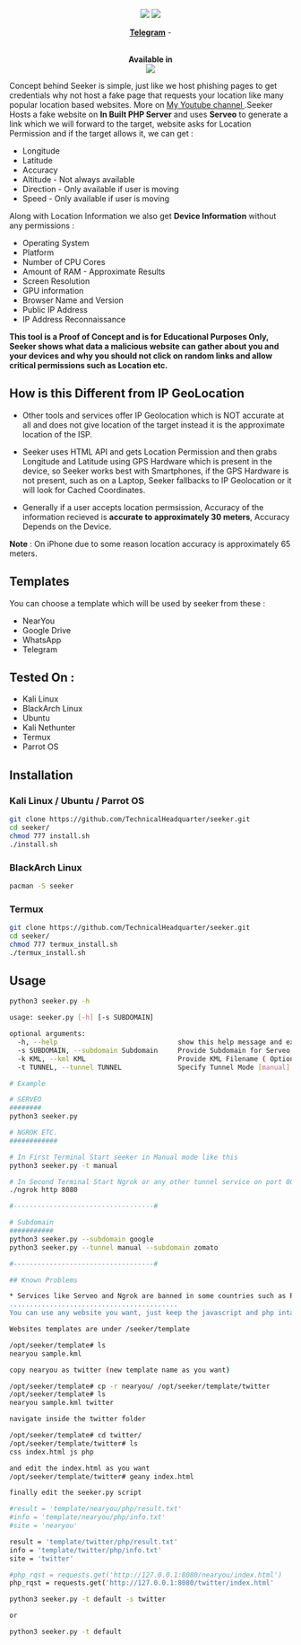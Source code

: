 
<p align="center">
<img src="https://img.shields.io/badge/Python-3-brightgreen.svg?style=plastic">
<img src="https://img.shields.io/badge/Docker-✔-blue.svg?style=plastic">
</p>

<p align="center">
  <a href="https://t.me/TechnicalHeadquarter"><b>Telegram</b></a>
  <span> - </span>
</p>

<p align="center">
  <br>
  <b>Available in</b>
  <br>
  <img src="https://i.imgur.com/1wJVDV5.png">
</p>

Concept behind Seeker is simple, just like we host phishing pages to get credentials why not host a fake page that requests your location like many popular location based websites. More on <a href="https://youtube.com/TechnicalHeadquarter"> My Youtube channel </a>.Seeker Hosts a fake website on **In Built PHP Server** and uses **Serveo** to generate a link which we will forward to the target, website asks for Location Permission and if the target allows it, we can get :

* Longitude
* Latitude
* Accuracy
* Altitude - Not always available
* Direction - Only available if user is moving
* Speed - Only available if user is moving

Along with Location Information we also get **Device Information** without any permissions :

* Operating System
* Platform
* Number of CPU Cores
* Amount of RAM - Approximate Results
* Screen Resolution
* GPU information
* Browser Name and Version
* Public IP Address
* IP Address Reconnaissance

**This tool is a Proof of Concept and is for Educational Purposes Only, Seeker shows what data a malicious website can gather about you and your devices and why you should not click on random links and allow critical permissions such as Location etc.**

## How is this Different from IP GeoLocation

* Other tools and services offer IP Geolocation which is NOT accurate at all and does not give location of the target instead it is the approximate location of the ISP.

* Seeker uses HTML API and gets Location Permission and then grabs Longitude and Latitude using GPS Hardware which is present in the device, so Seeker works best with Smartphones, if the GPS Hardware is not present, such as on a Laptop, Seeker fallbacks to IP Geolocation or it will look for Cached Coordinates.  

* Generally if a user accepts location permsission, Accuracy of the information recieved is **accurate to approximately 30 meters**, Accuracy Depends on the Device.

**Note** : On iPhone due to some reason location accuracy is approximately 65 meters.

## Templates

You can choose a template which will be used by seeker from these : 

* NearYou
* Google Drive 
* WhatsApp 
* Telegram

## Tested On :

* Kali Linux
* BlackArch Linux
* Ubuntu
* Kali Nethunter
* Termux
* Parrot OS

## Installation

### Kali Linux / Ubuntu / Parrot OS

```bash
git clone https://github.com/TechnicalHeadquarter/seeker.git
cd seeker/
chmod 777 install.sh
./install.sh
```

### BlackArch Linux

```bash
pacman -S seeker
```


### Termux

```bash
git clone https://github.com/TechnicalHeadquarter/seeker.git
cd seeker/
chmod 777 termux_install.sh
./termux_install.sh
```

## Usage

```bash
python3 seeker.py -h

usage: seeker.py [-h] [-s SUBDOMAIN]

optional arguments:
  -h, --help                              show this help message and exit
  -s SUBDOMAIN, --subdomain Subdomain 	  Provide Subdomain for Serveo URL ( Optional )
  -k KML, --kml KML                       Provide KML Filename ( Optional )
  -t TUNNEL, --tunnel TUNNEL              Specify Tunnel Mode [manual]

# Example

# SERVEO 
########
python3 seeker.py

# NGROK ETC.
############

# In First Terminal Start seeker in Manual mode like this
python3 seeker.py -t manual

# In Second Terminal Start Ngrok or any other tunnel service on port 8080
./ngrok http 8080

#-----------------------------------#

# Subdomain
########### 
python3 seeker.py --subdomain google
python3 seeker.py --tunnel manual --subdomain zomato

#-----------------------------------#

## Known Problems

* Services like Serveo and Ngrok are banned in some countries such as Russia etc., so if it's banned in your country you may not get a URL, if not then first READ CLOSED ISSUES, if your problem is not listed, create a new issue.
..........................................
You can use any website you want, just keep the javascript and php intact, don't change any variables, if you really want to change variables then carefully analyse both javascript and php and you will be able to use your own variables, this is a great idea i will give it a try, it will be something like SET

Websites templates are under /seeker/template

/opt/seeker/template# ls
nearyou sample.kml

copy nearyou as twitter (new template name as you want)

/opt/seeker/template# cp -r nearyou/ /opt/seeker/template/twitter
/opt/seeker/template# ls
nearyou sample.kml twitter

navigate inside the twitter folder

/opt/seeker/template# cd twitter/
/opt/seeker/template/twitter# ls
css index.html js php

and edit the index.html as you want
/opt/seeker/template/twitter# geany index.html

finally edit the seeker.py script

#result = 'template/nearyou/php/result.txt'
#info = 'template/nearyou/php/info.txt'
#site = 'nearyou'

result = 'template/twitter/php/result.txt'
info = 'template/twitter/php/info.txt'
site = 'twitter'

#php_rqst = requests.get('http://127.0.0.1:8080/nearyou/index.html')
php_rqst = requests.get('http://127.0.0.1:8080/twitter/index.html'

python3 seeker.py -t default -s twitter

or

python3 seeker.py -t default	
